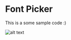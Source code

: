 # Font Picker

This is a some sample code :)

![alt text](https://gs1.wac.edgecastcdn.net/8019B6/data.tumblr.com/tumblr_m323mxwPl11rtsubio1_500.gif "Peanut butter jelly time")